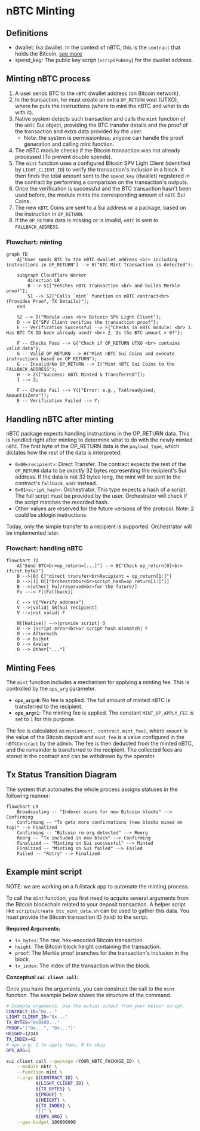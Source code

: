 # nBTC Minting

## Definitions

- dwallet: Ika dwallet. In the context of nBTC, this is the `contract` that holds the Bitcoin. [see more](https://github.com/dwallet-labs/ika/blob/main/docs/docs/core-concepts/dwallets.md)
- spend_key: The public key script (`scriptPubKey`) for the dwallet address.

## Minting nBTC process

1. A user sends BTC to the `nBTC` dwallet address (on Bitcoin network).
1. In the transaction, he must create an extra `OP_RETURN` vout (UTXO), where he puts the instructions (where to mint the nBTC and what to do with it).
1. Native system detects such transaction and calls the `mint` function of the `nBTC` Sui object, providing the BTC transfer details and the proof of the transaction and extra data provided by the user.
   - Note: the system is permissionless: anyone can handle the proof generation and calling mint function.
1. The nBTC module checks if the Bitcoin transaction was not already processed (To prevent double spends).
1. The `mint` function uses a configured Bitcoin SPV Light Client (identified by `LIGHT_CLIENT_ID`) to verify the transaction's inclusion in a block. It then finds the total amount sent to the `spend_key` (dwallet) registered in the contract by performing a comparison on the transaction's outputs.
1. Once the verification is successful and the BTC transaction hasn't been used before, the module mints the corresponding amount of `nBTC` Sui Coins.
1. The new `nBTC` Coins are sent to a Sui address or a package, based on the instruction in `OP_RETURN`.
1. If the `OP_RETURN` data is missing or is invalid, `nBTC` is sent to `FALLBACK_ADDRESS`.

### Flowchart: minting

```mermaid
graph TD
    A["User sends BTC to the nBTC dwallet address <br> including instructions in OP_RETURN"] --> B("BTC Mint Transaction is detected");

    subgraph Cloudflare Worker
        direction LR
        B --> S1["Fetches nBTC transaction <br> and builds Merkle proof"];
        S1 --> S2["Calls `mint` function on nBTC contract<br> (Provides Proof, TX Details)"];
    end

    S2 --> D("Module uses <br> Bitcoin SPV Light Client");
    D --> E{"SPV Client verifies the transaction proof"};
    E -- Verification Successful --> F{"Checks in nBTC module: <br> 1. Has BTC TX ID been already used? <br> 2. Is the BTC amount > 0?"};

    F -- Checks Pass --> G{"Check if OP_RETURN UTXO <br> contains valid data"};
    G -- Valid OP_RETURN --> H("Mint nBTC Sui Coins and execute instructions based on OP_RETURN");
    G -- Invalid/No OP_RETURN --> I("Mint nBTC Sui Coins to the FALLBACK_ADDRESS");
    H --> Z(["Success: nBTC Minted & Transferred"]);
    I --> Z;

    F -- Checks Fail --> Y(["Error: e.g., TxAlreadyUsed, AmountIsZero"]);
    E -- Verification Failed --> Y;
```

## Handling nBTC after minting

nBTC package expects handling instructions in the OP_RETURN data. This is handled right after minting to determine what to do with the newly minted `nBTC`.
The first byte of the OP_RETURN data is the `payload_type`, which dictates how the rest of the data is interpreted:

- `0x00<recipient>`: Direct Transfer. The contract expects the rest of the `OP_RETURN` data to be _exactly_ 32 bytes representing the recipient's Sui address. If the data is not 32 bytes long, the mint will be sent to the contract's `fallback_addr` instead.
- `0x01<script_hash>`: Orchestrator. This type expects a hash of a script. The full script must be provided by the user. Orchestrator will check if the script matches the recorded hash.
- Other values are reserved for the future versions of the protocol. Note: 2 could be zklogin instructions.

Today, only the simple transfer to a recipient is supported. Orchestrator will be implemented later.

### Flowchart: handling nBTC

```mermaid
flowchart TD
    A["Send BTC<br>op_return=[...]"] --> B{"Check op_return[0]<br>(first byte)"}
    B -->|0| C["direct transfer<br>Recipient = op_return[1:]"]
    B -->|1| O[["Orchestrator<br>script_hash=op_return[1:]"]]
    B -->|other| Fu[/reserved<br>for the future/]
    Fu ---> F[[Fallback]]

    C --> V{"Verify address"}
    V -->|valid| SR[Sui recipient]
    V -->|not valid| F

    N[[Native]] -->|provide script| O
    O --> |script error<br>or script hash mismatch| F
    O --> Aftermath
    O --> Bucket
    O --> Axelar
    O --> Other["..."]
```

## Minting Fees

The `mint` function includes a mechanism for applying a minting fee. This is controlled by the `ops_arg` parameter.

- **`ops_arg=0`**: No fee is applied. The full amount of minted nBTC is transferred to the recipient.
- **`ops_arg=1`**: The minting fee is applied. The constant `MINT_OP_APPLY_FEE` is set to `1` for this purpose.

The fee is calculated as `min(amount, contract.mint_fee)`, where `amount` is the value of the Bitcoin deposit and `mint_fee` is a value configured in the `nBTCContract` by the admin. The fee is then deducted from the minted nBTC, and the remainder is transferred to the recipient. The collected fees are stored in the contract and can be withdrawn by the operator.

## Tx Status Transition Diagram

The system that automates the whole process assigns statuses in the following manner:

```mermaid
flowchart LR
    Broadcasting -- "Indexer scans for new Bitcoin blocks" --> Confirming
    Confirming -- "Tx gets more confirmations (new blocks mined on top)" --> Finalized
    Confirming -- "Bitcoin re-org detected" --> Reorg
    Reorg -- "Tx included in new block" --> Confirming
    Finalized -- "Minting on Sui successful" --> Minted
    Finalized -- "Minting on Sui failed" --> Failed
    Failed -- "Retry" --> Finalized
```

## Example mint script

NOTE: we are working on a fullstack app to automate the minting process.

To call the `mint` function, you first need to acquire several arguments from the Bitcoin blockchain related to your deposit transaction. A helper script like `scripts/create_btc_mint_data.sh` can be used to gather this data. You must provide the Bitcoin transaction ID (txid) to the script.

**Required Arguments:**

- `tx_bytes`: The raw, hex-encoded Bitcoin transaction.
- `height`: The Bitcoin block height containing the transaction.
- `proof`: The Merkle proof branches for the transaction's inclusion in the block.
- `tx_index`: The index of the transaction within the block.

**Conceptual `sui client call`:**

Once you have the arguments, you can construct the call to the `mint` function. The example below shows the structure of the command.

```bash
# Example arguments. Use the actual output from your helper script.
CONTRACT_ID="0x..."
LIGHT_CLIENT_ID="0x..."
TX_BYTES="0x0100..."
PROOF='["0x...", "0x..."]'
HEIGHT=12345
TX_INDEX=42
# ops_arg: 1 to apply fees, 0 to skip
OPS_ARG=1

sui client call --package <YOUR_NBTC_PACKAGE_ID> \
    --module nbtc \
    --function mint \
    --args ${CONTRACT_ID} \
           ${LIGHT_CLIENT_ID} \
           ${TX_BYTES} \
           ${PROOF} \
           ${HEIGHT} \
           ${TX_INDEX} \
           "[]" \
           ${OPS_ARG} \
    --gas-budget 100000000
```
